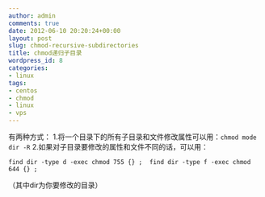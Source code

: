 ```yaml
---
author: admin
comments: true
date: 2012-06-10 20:20:24+00:00
layout: post
slug: chmod-recursive-subdirectories
title: chmod递归子目录
wordpress_id: 8
categories:
- linux
tags:
- centos
- chmod
- linux
- vps
---
```



有两种方式：
1.将一个目录下的所有子目录和文件修改属性可以用：`chmod mode dir -R`
2.如果对子目录要修改的属性和文件不同的话，可以用：

    find dir -type d -exec chmod 755 {} ;  find dir -type f -exec chmod 644 {} ;

（其中dir为你要修改的目录）
